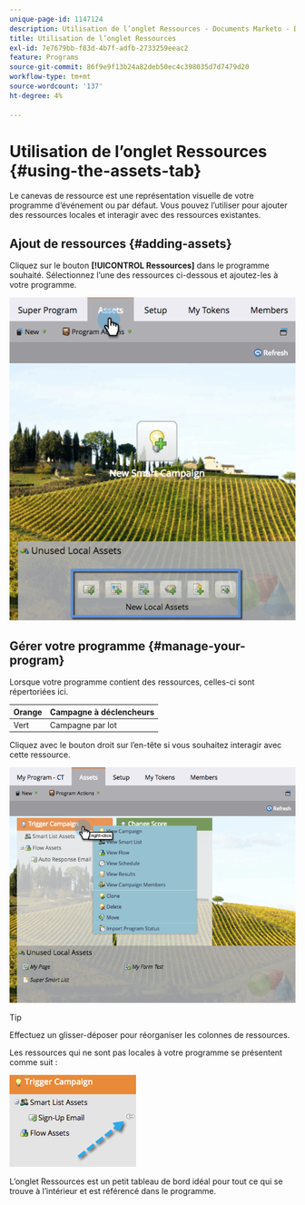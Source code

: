 ```yaml
---
unique-page-id: 1147124
description: Utilisation de l’onglet Ressources - Documents Marketo - Documentation du produit
title: Utilisation de l’onglet Ressources
exl-id: 7e7679bb-f83d-4b7f-adfb-2733259eeac2
feature: Programs
source-git-commit: 86f9e9f13b24a82deb50ec4c398035d7d7479d20
workflow-type: tm+mt
source-wordcount: '137'
ht-degree: 4%

---
```


# Utilisation de l’onglet Ressources {#using-the-assets-tab}

Le canevas de ressource est une représentation visuelle de votre programme d’événement ou par défaut. Vous pouvez l’utiliser pour ajouter des ressources locales et interagir avec des ressources existantes.

## Ajout de ressources {#adding-assets}

Cliquez sur le bouton **[!UICONTROL Ressources]** dans le programme souhaité. Sélectionnez l’une des ressources ci-dessous et ajoutez-les à votre programme.

![](assets/programassets.png)

## Gérer votre programme  {#manage-your-program}

Lorsque votre programme contient des ressources, celles-ci sont répertoriées ici.

| Orange | Campagne à déclencheurs |
|---|---|
| Vert | Campagne par lot |

Cliquez avec le bouton droit sur l’en-tête si vous souhaitez interagir avec cette ressource.

![](assets/assetsprefilled.png)

>[!TIP]
>
>Effectuez un glisser-déposer pour réorganiser les colonnes de ressources.

Les ressources qui ne sont pas locales à votre programme se présentent comme suit :

![](assets/image2014-9-18-16-3a30-3a33.png)

L’onglet Ressources est un petit tableau de bord idéal pour tout ce qui se trouve à l’intérieur et est référencé dans le programme.
